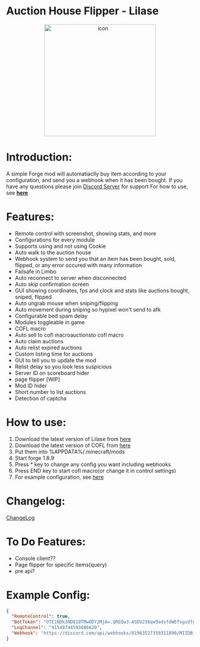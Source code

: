 <h1> Auction House Flipper - Lilase</h1>
<div style="text-align: center;">
<img style="text-align:center;" src="https://cdn.discordapp.com/attachments/842014909264953354/1082373275038003210/lilase.png" width="300" alt="icon"/>
</div>

# Introduction:
A simple Forge mod will automatiaclly buy item according to your configuration, and send you a webhook when it has been bought.
If you have any questions please join [Discord Server](https://night0721.me/discord) for support
For how to use, see **[here](https://github.com/night0721/lilase#how-to-use)**

# Features:
- Remote control with screenshot, showing stats, and more
- Configurations for every module
- Supports using and not using Cookie
- Auto walk to the auction house
- Webhook system to send you that an item has been bought, sold, flipped, or any error occured with many information
- Failsafe in Limbo
- Auto reconnect to server when disconnected
- Auto skip confirmation screen
- GUI showing coordinates, fps and clock and stats like auctions bought, sniped, flipped
- Auto ungrab mouse when sniping/flipping
- Auto movement during sniping so hypixel won't send to afk
- Configurable bed spam delay
- Modules toggleable in game
- COFL macro
- Auto sell to cofl macroauctionsto cofl macro
- Auto claim auctions
- Auto relist expired auctions
- Custom listing time for auctions
- GUI to tell you to update the mod
- Relist delay so you look less suspicious
- Server ID on scoreboard hider
- page flipper [WIP]
- Mod ID hider
- Short number to list auctions
- Detection of captcha

# How to use:
1. Download the latest version of Lilase from [here](https://github.com/night0721/Lilase/releases)
2. Download the latest version of COFL from [here]([https://github.com/night0721/Lilase/releases](https://github.com/Coflnet/SkyblockMod/releases/latest))
3. Put them into %APPDATA%/.minecraft/mods
4. Start forge 1.8.9
5. Press * key to change any config you want including webhooks
6. Press END key to start cofl macro(or change it in control settings)
10. For example configuration, see [here](https://github.com/night0721/Lilase#example-config)

# Changelog:
[ChangeLog](https://github.com/night0721/Lilase/blob/master/.github/CHANGELOG.md)
     
# To Do Features:
- Console client??
- Page flipper for specific items(query)
- pre api?

# Example Config:
```json
{
  "RemoteControl": true,
  "BotToken": "OTE1NDk3NDQ1OTMwODY2MjA=.QREQw3.ASDU238qw9adsfdWEfsgsdfg",
  "LogChannel": "91549744593086620",
  "Webhook": "https://discord.com/api/webhooks/81963527359311890/MIIDBjCCAe4CCQDqzJZzANBgkqhkiG9w0BAQsFADBFMQswCQYDVQQGEwJjbjELMAkGA1"
}
```
